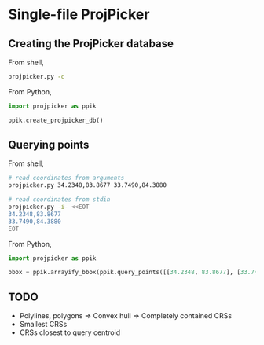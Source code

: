 # Single-file ProjPicker

## Creating the ProjPicker database

From shell,
```bash
projpicker.py -c
```

From Python,
```python
import projpicker as ppik

ppik.create_projpicker_db()
```

## Querying points

From shell,
```bash
# read coordinates from arguments
projpicker.py 34.2348,83.8677 33.7490,84.3880

# read coordinates from stdin
projpicker.py -i- <<EOT
34.2348,83.8677
33.7490,84.3880
EOT
```

From Python,
```python
import projpicker as ppik

bbox = ppik.arrayify_bbox(ppik.query_points([[34.2348, 83.8677], [33.7490, 84.3880]]))
```

## TODO

* Polylines, polygons => Convex hull => Completely contained CRSs
* Smallest CRSs
* CRSs closest to query centroid
